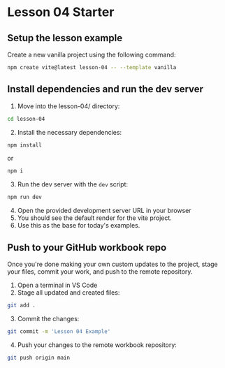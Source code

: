 # Lesson 04 Starter

## Setup the lesson example

Create a new vanilla project using the following command:

```sh
npm create vite@latest lesson-04 -- --template vanilla
```

## Install dependencies and run the dev server

1. Move into the lesson-04/ directory:
```sh
cd lesson-04
```
2. Install the necessary dependencies:
```sh
npm install
```
or
```sh
npm i
```
3. Run the dev server with the `dev` script: 
```sh
npm run dev
```
4. Open the provided development server URL in your browser
5. You should see the default render for the vite project.
6. Use this as the base for today's examples.

## 

## Push to your GitHub workbook repo

Once you're done making your own custom updates to the project, stage your files, commit your work, and push to the remote repository.

1. Open a terminal in VS Code
2. Stage all updated and created files:
```sh
git add .
```
3. Commit the changes:
```sh
git commit -m 'Lesson 04 Example'
```
4. Push your changes to the remote workbook repository: 
```sh
git push origin main
```